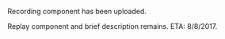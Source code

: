 Recording component has been uploaded.

Replay component and brief description remains. ETA: 8/8/2017.